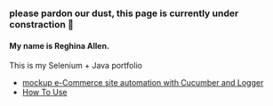 ### please pardon our dust, this page is currently under constraction 👋

<!--
**ReghinaA/ReghinaA** is a ✨ _special_ ✨ repository because its `README.md` (this file) appears on your GitHub profile.

Here are some ideas to get you started:

- 🔭 I’m currently working on ...
- 🌱 I’m currently learning ...
- 👯 I’m looking to collaborate on ...
- 🤔 I’m looking for help with ...
- 💬 Ask me about ...
- 📫 How to reach me: ...
- 😄 Pronouns: ...
- ⚡ Fun fact: ...
-->
#### My name is Reghina Allen.
This is my Selenium + Java portfolio

- [mockup e-Commerce site automation with Cucumber and Logger](https://github.com/ReghinaA/java-practice-create-user)
- [How To Use](#how-to-use)
